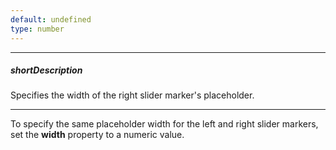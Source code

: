 ```yaml
---
default: undefined
type: number
---
```

---
##### shortDescription
Specifies the width of the right slider marker's placeholder.

---
To specify the same placeholder width for the left and right slider markers, set the **width** property to a numeric value.